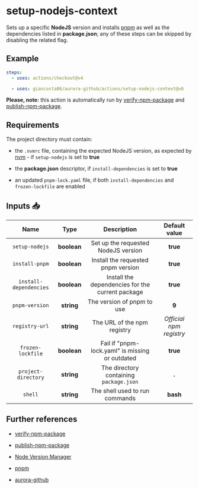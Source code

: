# setup-nodejs-context

Sets up a specific **NodeJS** version and installs [pnpm](https://pnpm.io/) as well as the dependencies listed in **package.json**; any of these steps can be skipped by disabling the related flag.

## Example

```yaml
steps:
  - uses: actions/checkout@v4

  - uses: giancosta86/aurora-github/actions/setup-nodejs-context@v6
```

**Please, note:** this action is automatically run by [verify-npm-package](../verify-npm-package/README.md) and [publish-npm-package](../publish-npm-package/README.md).

## Requirements

The project directory must contain:

- the `.nvmrc` file, containing the expected NodeJS version, as expected by [nvm](https://github.com/nvm-sh/nvm) - if `setup-nodejs` is set to **true**

- the **package.json** descriptor, if `install-dependencies` is set to **true**

- an updated `pnpm-lock.yaml` file, if both `install-dependencies` and `frozen-lockfile` are enabled

## Inputs 📥

|          Name          |    Type     |                   Description                    |      Default value      |
| :--------------------: | :---------: | :----------------------------------------------: | :---------------------: |
|     `setup-nodejs`     | **boolean** |       Set up the requested NodeJS version        |        **true**         |
|     `install-pnpm`     | **boolean** |        Install the requested pnpm version        |        **true**         |
| `install-dependencies` | **boolean** | Install the dependencies for the current package |        **true**         |
|     `pnpm-version`     | **string**  |            The version of pnpm to use            |          **9**          |
|     `registry-url`     | **string**  |           The URL of the npm registry            | _Official npm registry_ |
|   `frozen-lockfile`    | **boolean** | Fail if "pnpm-lock.yaml" is missing or outdated  |        **true**         |
|  `project-directory`   | **string**  |     The directory containing `package.json`      |          **.**          |
|        `shell`         | **string**  |          The shell used to run commands          |        **bash**         |

## Further references

- [verify-npm-package](../verify-npm-package/README.md)

- [publish-npm-package](../publish-npm-package/README.md)

- [Node Version Manager](https://github.com/nvm-sh/nvm)

- [pnpm](https://pnpm.io/)

- [aurora-github](../../README.md)

